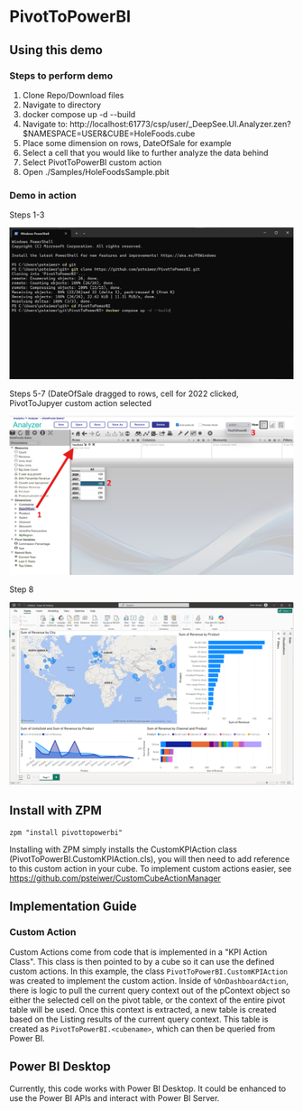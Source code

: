 # PivotToPowerBI

## Using this demo
### Steps to perform demo
1) Clone Repo/Download files
2) Navigate to directory
3) docker compose up -d --build
4) Navigate to: http://localhost:61773/csp/user/_DeepSee.UI.Analyzer.zen?$NAMESPACE=USER&CUBE=HoleFoods.cube
5) Place some dimension on rows, DateOfSale for example
6) Select a cell that you would like to further analyze the data behind
7) Select PivotToPowerBI custom action
8) Open ./Samples/HoleFoodsSample.pbit


### Demo in action
Steps 1-3

![Setup Screenshot](https://github.com/psteiwer/PivotToPowerBI/blob/main/Assets/Demo1.png)

Steps 5-7 (DateOfSale dragged to rows, cell for 2022 clicked, PivotToJupyer custom action selected

![Analyzer Screenshot](https://github.com/psteiwer/PivotToPowerBI/blob/main/Assets/Demo2.png)

Step 8

![PowerBI Screenshot](https://github.com/psteiwer/PivotToPowerBI/blob/main/Assets/Demo3.png)

## Install with ZPM
```zpm "install pivottopowerbi"```

Installing with ZPM simply installs the CustomKPIAction class (PivotToPowerBI.CustomKPIAction.cls), you will then need to add reference to this custom action in your cube. To implement custom actions easier, see https://github.com/psteiwer/CustomCubeActionManager

## Implementation Guide

### Custom Action
Custom Actions come from code that is implemented in a "KPI Action Class". This class is then pointed to by a cube so it can use the defined custom actions. In this example, the class ```PivotToPowerBI.CustomKPIAction``` was created to implement the custom action. Inside of ```%OnDashboardAction```, there is logic to pull the current query context out of the pContext object so either the selected cell on the pivot table, or the context of the entire pivot table will be used. Once this context is extracted, a new table is created based on the Listing results of the current query context. This table is created as ```PivotToPowerBI.<cubename>```, which can then be queried from Power BI.

## Power BI Desktop
Currently, this code works with Power BI Desktop. It could be enhanced to use the Power BI APIs and interact with Power BI Server.
